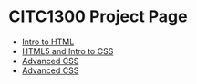 # CITC1300 Project Page



<ul>
    <li> <a href="Intro_to_html/index.html"> Intro to HTML </a> </li>
    <li> <a href="html5_intro_to_html/index.html" target="_blank" > HTML5 and Intro to CSS </a> </li>
    <li> <a href="adv_css/index.html" target="_blank" > Advanced CSS </a> </li> 
    <li> <a href="Responsive_web/index.html" target="_blank" > Advanced CSS </a> </li> 
</ul>

